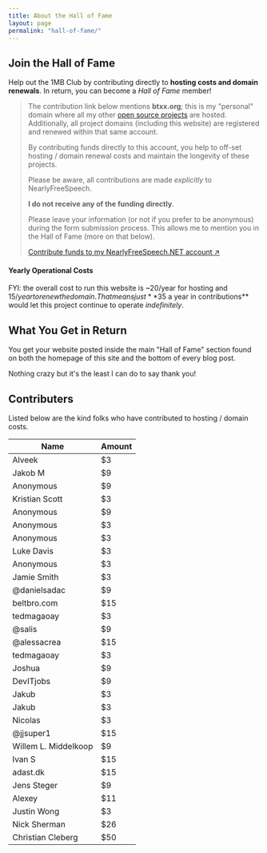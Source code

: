 ```yaml
---
title: About the Hall of Fame
layout: page
permalink: "hall-of-fame/"
---
```


## Join the Hall of Fame

Help out the 1MB Club by contributing directly to **hosting costs and domain renewals**. In return, you can become a *Hall of Fame* member!

> The contribution link below mentions **btxx.org**; this is my "personal" domain where all my other [open source projects](https://btxx.org/projects) are hosted. Additionally, all project domains (including this website) are registered and renewed within that same account. 
>
> By contributing funds directly to this account, you help to off-set hosting / domain renewal costs and maintain the longevity of these projects. 
>
> Please be aware, all contributions are made *explicitly* to NearlyFreeSpeech.
>
> **I do not receive any of the funding directly**.
>
> Please leave your information (or not if you prefer to be anonymous) during the form submission process. This allows me to mention you in the Hall of Fame (more on that below).
>
> [Contribute funds to my NearlyFreeSpeech.NET account ↗️](https://www.nearlyfreespeech.net/contribute/btxx.org)

#### Yearly Operational Costs

FYI: the overall cost to run this website is ~20/year for hosting and $15/year to renew the domain. That means just **$35 a year in contributions** would let this project continue to operate *indefinitely*.

## What You Get in Return

You get your website posted inside the main "Hall of Fame" section found on both the homepage of this site and the bottom of every blog post.

Nothing crazy but it's the least I can do to say thank you!

## Contributers

Listed below are the kind folks who have contributed to hosting / domain costs.

|Name|Amount|
|----|------|
|Alveek|$3|
|Jakob M|$9|
|Anonymous|$9|
|Kristian Scott|$3|
|Anonymous|$9|
|Anonymous|$3|
|Anonymous|$3|
|Luke Davis|$3|
|Anonymous|$3|
|Jamie Smith|$3|
|@danielsadac|$9|
|beltbro.com|$15|
|tedmagaoay|$3|
|@salis|$9|
|@alessacrea|$15|
|tedmagaoay|$3|
|Joshua|$9|
|DevITjobs|$9|
|Jakub|$3|
|Jakub|$3|
|Nicolas|$3|
|@jjsuper1|$15|
|Willem L. Middelkoop|$9|
|Ivan S|$15|
|adast.dk|$15|
|Jens Steger|$9|
|Alexey|$11|
|Justin Wong|$3|
|Nick Sherman|$26|
|Christian Cleberg|$50|


